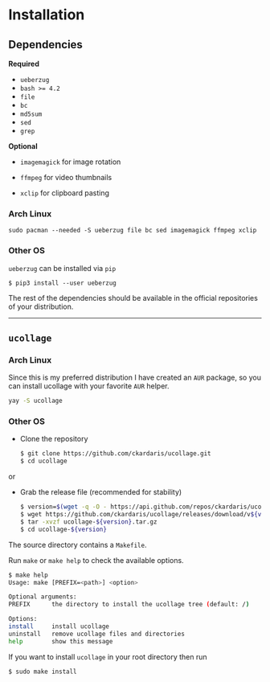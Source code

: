 # Installation

## Dependencies

**Required**
- `ueberzug` 
- `bash >= 4.2`
- `file`
- `bc`
- `md5sum`
- `sed`
- `grep`

**Optional**
- `imagemagick` for image rotation

- `ffmpeg` for video thumbnails

- `xclip` for clipboard pasting

### Arch Linux
```
sudo pacman --needed -S ueberzug file bc sed imagemagick ffmpeg xclip
```
### Other OS
`ueberzug` can be installed via `pip`
```
$ pip3 install --user ueberzug
```
The rest of the dependencies should be available in the official repositories of your
distribution.

---

## `ucollage`

### Arch Linux
Since this is my preferred distribution I have created an `AUR` package, so you
can install ucollage with your favorite `AUR` helper.
```bash
yay -S ucollage
```
### Other OS

- Clone the repository
  ```bash
  $ git clone https://github.com/ckardaris/ucollage.git
  $ cd ucollage
    ```
or

- Grab the release file (recommended for stability)
  ```bash
  $ version=$(wget -q -O - https://api.github.com/repos/ckardaris/ucollage/releases/latest | grep tag_name | sed -e "s/.*v\(.*\)\",/\1/")
  $ wget https://github.com/ckardaris/ucollage/releases/download/v${version}/ucollage-${version}.tar.gz
  $ tar -xvzf ucollage-${version}.tar.gz
  $ cd ucollage-${version}
  ```

The source directory contains a `Makefile`.

Run `make` or `make help` to check the available options.
```bash
$ make help
Usage: make [PREFIX=<path>] <option>

Optional arguments:
PREFIX      the directory to install the ucollage tree (default: /)

Options:
install     install ucollage
uninstall   remove ucollage files and directories
help        show this message
```

If you want to install `ucollage` in your root directory then run
```bash
$ sudo make install

```
